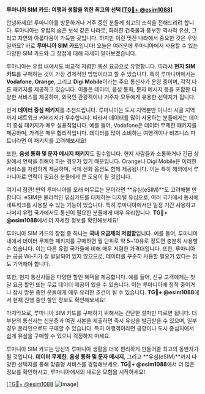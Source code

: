 **루마니아 SIM 카드: 여행과 생활을 위한 최고의 선택 [[TG💪+ @esim1088](https://t.me/s/esim1088)]**

안녕하세요! 루마니아를 방문하거나 거주 중인 분들께 최고의 소식을 전해드리려 합니다. 루마니아는 유럽의 숨은 보석 같은 나라로, 화려한 건축물과 풍부한 역사적 유산, 그리고 자연의 아름다움이 가득한 곳입니다. 하지만 이런 멋진 나라에서 중요한 것은 무엇일까요? 바로 **루마니아 SIM 카드**입니다! 오늘은 여러분께 루마니아에서 사용할 수 있는 다양한 SIM 카드와 그 장점에 대해 자세히 알아보겠습니다.

루마니아는 유럽 내에서도 비교적 저렴한 통신 요금으로 유명합니다. 따라서 **현지 SIM 카드**를 구매하는 것이 가장 경제적인 방법이라고 할 수 있습니다. 특히 루마니아에서는 **Vodafone**, **Orange**, 그리고 **Digi Mobile**이라는 주요 통신사가 운영 중이며, 각각 다른 패키지를 제공하고 있습니다. 이들은 데이터, 음성 통화, 문자 메시지 등을 포함한 다양한 서비스를 제공하며, 외국인 관광객이나 거주자 모두에게 유용한 선택지가 됩니다.

먼저 **데이터 중심 패키지**를 추천드립니다. 루마니아는 도시 지역뿐만 아니라 시골 지역까지 네트워크 커버리지가 우수합니다. 따라서 데이터를 많이 사용하는 분들에게는 데이터 중심 패키지가 매우 실용적입니다. 예를 들어, Vodafone은 데이터 무제한 패키지를 제공하며, 가격은 매우 합리적입니다. 데이터를 많이 소비하는 여행객이나 비즈니스 파트너라면 이 패키지를 고려해보세요!

또한, **음성 통화 및 문자 메시지 패키지**도 필수입니다. 현지 사람들과 소통하거나 긴급 상황에서 연락을 취해야 하는 경우가 있기 때문입니다. Orange나 Digi Mobile은 이러한 서비스를 저렴하게 제공하며, 국제 전화 옵션도 함께 제공됩니다. 이는 특히 해외에서 루마니아로 연락이 필요한 분들에게 큰 도움이 될 것입니다.

여기서 잠깐! 만약 루마니아를 오래 머무르는 분이라면 **유심(eSIM)**도 고려해볼 만합니다. eSIM은 물리적인 유심카드를 대체하는 디지털 유심으로, 여러 국가에서 동시에 네트워크를 사용할 수 있는 기능이 있습니다. 특히 루마니아에서만 일정 기간 사용하고 나머지 유럽 국가에서도 통신이 필요한 분들에게 매우 유리합니다. **TG💪+ @esim1088**에서 더 자세한 정보를 확인해보세요!

루마니아 SIM 카드의 장점 중 하나는 **국내 요금제의 저렴함**입니다. 예를 들어, 루마니아 내에서 데이터 무제한 패키지를 구매하면 월 단위로 약 5~10유로 정도면 충분히 사용할 수 있습니다. 이는 다른 유럽 국가들에 비해 매우 저렴한 가격대입니다. 또한, 루마니아는 공공 Wi-Fi가 잘 발달되어 있지 않으므로, 데이터를 꾸준히 사용할 필요가 있다는 점도 기억해야 합니다.

또한, 현지 통신사들은 다양한 할인 혜택을 제공합니다. 예를 들어, 신규 고객에게는 첫 달 요금 할인 또는 무료 데이터 제공이 있을 수 있습니다. 이는 루마니아에 정착 중이거나 잠시 방문 중인 분들에게 매우 유리한 조건이 될 수 있습니다. **TG💪+ @esim1088**에서 현재 진행 중인 할인 정보도 확인해보세요!

마지막으로, 루마니아 SIM 카드를 구매하기 위해서는 간단한 절차만 따르면 됩니다. 대부분의 통신사는 신분증과 여권 사본을 제출하면 즉시 유심을 발급받을 수 있으며, 일부 경우 온라인으로도 구매할 수 있습니다. 특히 여행객이라면 공항이나 도시 중심지에서 쉽게 유심을 구매할 수 있으니 걱정하지 마세요.

루마니아 SIM 카드는 당신의 루마니아 생활을 더욱 편리하게 만들어줄 최고의 동반자가 될 것입니다. **데이터 무제한**, **음성 통화 및 문자 메시지**, 그리고 **유심(eSIM)**까지 다양한 선택지를 통해 맞춤형 서비스를 경험해보세요. **TG💪+ @esim1088**에서 더 많은 정보를 확인하시고, 루마니아에서의 새로운 모험을 시작하세요!

[[TG💪+ @esim1088](https://t.me/s/esim1088) ![Image](https://i.postimg.cc/Y0z9fWf4/image.png)]